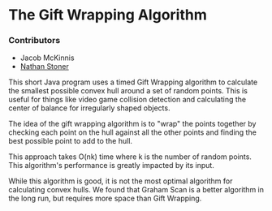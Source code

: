 # The Gift Wrapping Algorithm

### Contributors
* Jacob McKinnis
* [Nathan Stoner](https://github.com/Naxhi)

This short Java program uses a timed Gift Wrapping algorithm to calculate 
the smallest possible convex hull around a set of random points.
This is useful for things like video game collision detection
and calculating the center of balance for irregularly shaped objects.

The idea of the gift wrapping algorithm is to "wrap" the points together
by checking each point on the hull against all the other points and 
finding the best possible point to add to the hull.

This approach takes O(nk) time where k is the number of random points.
This algorithm's performance is greatly impacted by its input.

While this algorithm is good, it is not the most optimal algorithm
for calculating convex hulls. We found that Graham Scan is a better
algorithm in the long run, but requires more space than Gift Wrapping.
